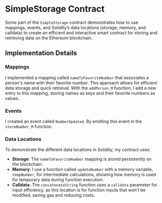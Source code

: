 # SimpleStorage Contract

Some part of the `SimpleStorage` contract demonstrates how to use mappings, events, and Solidity’s data locations (storage, memory, and calldata)
to create an efficient and interactive smart contract for storing and retrieving data on the Ethereum blockchain.

## Implementation Details

### Mappings  
I implemented a mapping called `nameToFavoriteNumber` that associates a person's name with their favorite number. 
This approach allows for efficient data storage and quick retrieval. With the `addPerson_M` function,
I add a new entry to this mapping, storing names as keys and their favorite numbers as values. 

### Events  
I created an event called `NumberUpdated`. By emitting this event in the `storeNumber_M` function. 

### Data Locations  
To demonstrate the different data locations in Solidity, my contract uses:
- **Storage**: The `nameToFavoriteNumber` mapping is stored persistently on the blockchain.
- **Memory**: I use a function called `updateNumber` with a memory variable, `tempNumber`, for intermediate calculations,
  showing how memory is used for temporary data during function execution.
- **Calldata**: The `concatenateString` function uses a `calldata` parameter for input efficiency,
  as this location is for function inputs that won’t be modified, saving gas and reducing costs.
